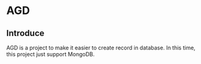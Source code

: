 # AGD

## Introduce
AGD is a project to make it easier to create record in database. In this time, this project just support MongoDB.

